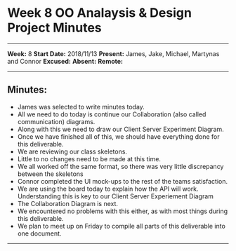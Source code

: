 # Week 8 OO Analaysis & Design Project Minutes
---

__Week:__ 8
__Start Date:__ 2018/11/13
__Present:__ James, Jake, Michael, Martynas and Connor
__Excused:__
__Absent:__
__Remote:__

---

## Minutes:
- James was selected to write minutes today.
- All we need to do today is continue our Collaboration (also called communication) diagrams. 
- Along with this we need to draw our Client Server Experiment Diagram.
- Once we have finished all of this, we should have everything done for this deliverable.
- We are reviewing our class skeletons.
- Little to no changes need to be made at this time.
- We all worked off the same format, so there was very little discrepancy between the skeletons
- Connor completed the UI mock-ups to the rest of the teams satisfaction.
- We are using the board today to explain how the API will work. Understanding this is key to our Client Server Experiement Diagram
- The Collaboration Diagram is next.
- We encountered no problems with this either, as with most things during this deliverable.
-  We plan to meet up on Friday to compile all parts of this deliverable into one document.
---
